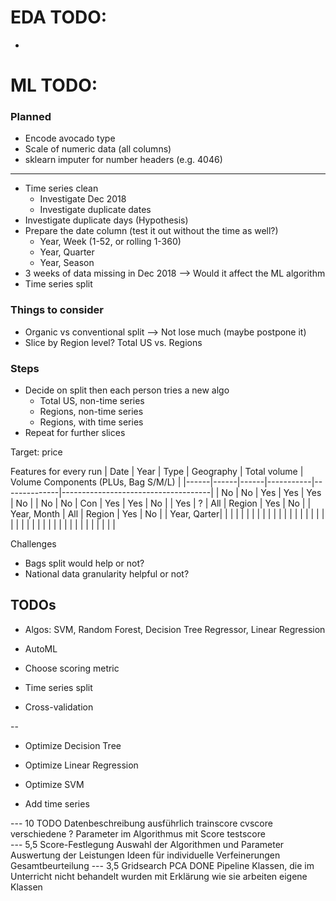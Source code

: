 
# EDA TODO:

* 

# ML TODO:

### Planned
* Encode avocado type
* Scale of numeric data (all columns)
* sklearn imputer for number headers (e.g. 4046)
---
* Time series clean
    * Investigate Dec 2018
    * Investigate duplicate dates
* Investigate duplicate days (Hypothesis)
* Prepare the date column (test it out without the time as well?)
    * Year, Week (1-52, or rolling 1-360)
    * Year, Quarter
    * Year, Season
* 3 weeks of data missing in Dec 2018 --> Would it affect the ML algorithm
* Time series split

### Things to consider
* Organic vs conventional split --> Not lose much (maybe postpone it)
* Slice by Region level? Total US vs. Regions 

### Steps

* Decide on split then each person tries a new algo
    * Total US, non-time series
    * Regions, non-time series
    * Regions, with time series
* Repeat for further slices



Target: price

Features for every run
| Date | Year | Type | Geography | Total volume | Volume Components (PLUs, Bag S/M/L) |
|------|------|------|-----------|--------------|-------------------------------------|
| No   |  No  | Yes  |    Yes    |     Yes      |        No                           |
| No   |  No  | Con  |    Yes    |     Yes      |        No                           |
| Yes  |  ?   | All  |    Region |     Yes      |        No                           |
| Year, Month | All  |    Region |     Yes      |        No                           |
| Year, Qarter|      |           |              |                                     |
|      |      |      |           |              |                                     |
|      |      |      |           |              |                                     |
|      |      |      |           |              |                                     |
|      |      |      |           |              |                                     |
|      |      |      |           |              |                                     |



Challenges
* Bags split would help or not? 
* National data granularity helpful or not?

## TODOs


* Algos: SVM, Random Forest, Decision Tree Regressor, Linear Regression
* AutoML

* Choose scoring metric

* Time series split
* Cross-validation


--
* Optimize Decision Tree 
* Optimize Linear Regression
* Optimize SVM


* Add time series

--- 10
TODO Datenbeschreibung ausführlich trainscore cvscore verschiedene 
? Parameter im Algorithmus mit Score testscore   
--- 5,5
Score-Festlegung
Auswahl der Algorithmen und Parameter
Auswertung der Leistungen
Ideen für individuelle Verfeinerungen
Gesamtbeurteilung
--- 3,5
Gridsearch 
PCA 
DONE Pipeline 
Klassen, die im Unterricht nicht behandelt wurden mit Erklärung wie sie arbeiten 
eigene Klassen
